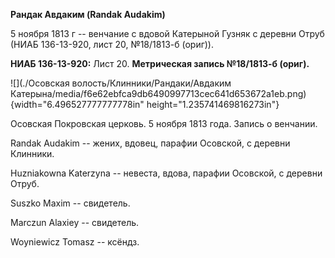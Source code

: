 **Рандак Авдаким (Randak Audakim)**

5 ноября 1813 г -- венчание с вдовой Катерыной Гузняк с деревни Отруб
(НИАБ 136-13-920, лист 20, №18/1813-б (ориг)).

**НИАБ 136-13-920:** Лист 20. **Метрическая запись №18/1813-б (ориг).**

![](./Осовская волость/Клинники/Рандаки/Авдаким Катерына/media/f6e62ebfca9db6490997713cec641d653672a1eb.png){width="6.496527777777778in"
height="1.235741469816273in"}

Осовская Покровская церковь. 5 ноября 1813 года. Запись о венчании.

Randak Audakim -- жених, вдовец, парафии Осовской, с деревни Клинники.

Huzniakowna Katerzyna -- невеста, вдова, парафии Осовской, с деревни
Отруб.

Suszko Maxim -- свидетель.

Marczun Alaxiey -- свидетель.

Woyniewicz Tomasz -- ксёндз.
